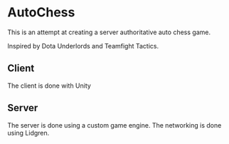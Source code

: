 # AutoChess

This is an attempt at creating a server authoritative auto chess game.

Inspired by Dota Underlords and Teamfight Tactics.

## Client

The client is done with Unity


## Server

The server is done using a custom game engine. The networking is done using Lidgren.